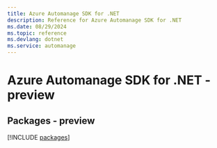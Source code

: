 ```yaml
---
title: Azure Automanage SDK for .NET
description: Reference for Azure Automanage SDK for .NET
ms.date: 08/29/2024
ms.topic: reference
ms.devlang: dotnet
ms.service: automanage
---
```

# Azure Automanage SDK for .NET - preview
## Packages - preview
[!INCLUDE [packages](automanage-index.md)]